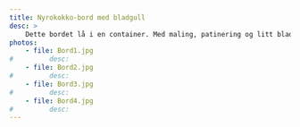 ```yaml
---
title: Nyrokokko-bord med bladgull
desc: >
    Dette bordet lå i en container. Med maling, patinering og litt bladgull ble det et svært elegant møbel.
photos:
    - file: Bord1.jpg
#         desc:
    - file: Bord2.jpg
#         desc:
    - file: Bord3.jpg
#         desc:
    - file: Bord4.jpg
#         desc:
---
```

